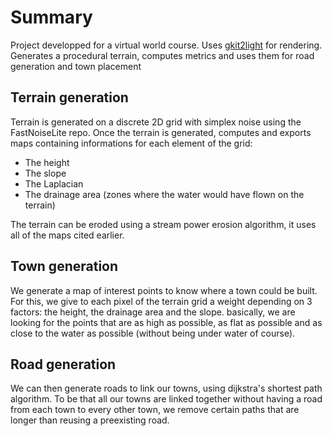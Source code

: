 # Summary
Project developped for a virtual world course. Uses [gkit2light](https://perso.univ-lyon1.fr/jean-claude.iehl/Public/educ/M1IMAGE/html/group__installation.html) for rendering. Generates a procedural terrain, computes metrics and uses them for road generation and town placement

## Terrain generation
Terrain is generated on a discrete 2D grid with simplex noise using the FastNoiseLite repo. Once the terrain is generated, computes and exports maps containing informations for each element of the grid:
- The height
- The slope
- The Laplacian
- The drainage area (zones where the water would have flown on the terrain)

The terrain can be eroded using a stream power erosion algorithm, it uses all of the maps cited earlier.

## Town generation
We generate a map of interest points to know where a town could be built. For this, we give to each pixel of the terrain grid a weight depending on 3 factors: the height, the drainage area and the slope. 
basically, we are looking for the points that are as high as possible, as flat as possible and as close to the water as possible (without being under water of course).

## Road generation
We can then generate roads to link our towns, using dijkstra's shortest path algorithm. To be that all our towns are linked together without having a road from each town to every other town, we remove certain paths that are longer than reusing a preexisting road.
